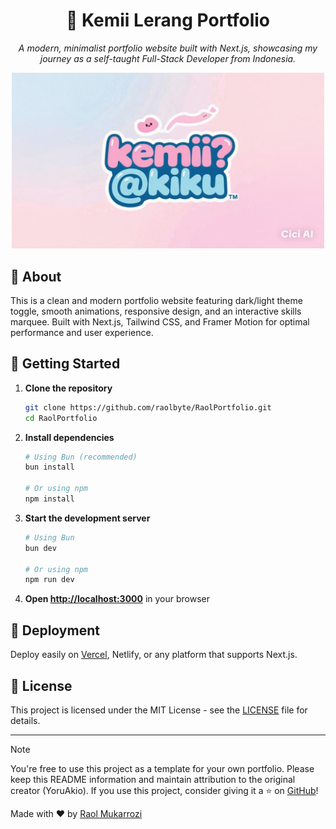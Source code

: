 <div align="center">

# 🚀 Kemii Lerang Portfolio

_A modern, minimalist portfolio website built with Next.js, showcasing my journey as a self-taught Full-Stack Developer from Indonesia._

<img src="https://raw.githubusercontent.com/Jamaludin88p/Leona/main/uploads/1757162397627.jpeg" alt="Portfolio Preview" width="500">

</div>

## 📖 About

This is a clean and modern portfolio website featuring dark/light theme toggle, smooth animations, responsive design, and an interactive skills marquee. Built with Next.js, Tailwind CSS, and Framer Motion for optimal performance and user experience.

## 🚀 Getting Started

1. **Clone the repository**

   ```bash
   git clone https://github.com/raolbyte/RaolPortfolio.git
   cd RaolPortfolio
   ```

2. **Install dependencies**

   ```bash
   # Using Bun (recommended)
   bun install

   # Or using npm
   npm install
   ```

3. **Start the development server**

   ```bash
   # Using Bun
   bun dev

   # Or using npm
   npm run dev
   ```

4. **Open [http://localhost:3000](http://localhost:3000)** in your browser

## 🚀 Deployment

Deploy easily on [Vercel](https://vercel.com), Netlify, or any platform that supports Next.js.

## 📄 License

This project is licensed under the MIT License - see the [LICENSE](LICENSE) file for details.

---

> [!NOTE] 
> You're free to use this project as a template for your own portfolio. Please keep this README information and maintain attribution to the original creator (YoruAkio). If you use this project, consider giving it a ⭐ on [GitHub](https://github.com/raolbyte/RaolPortfolio)!

Made with ❤️ by [Raol Mukarrozi](https://github.com/raolbyte)

